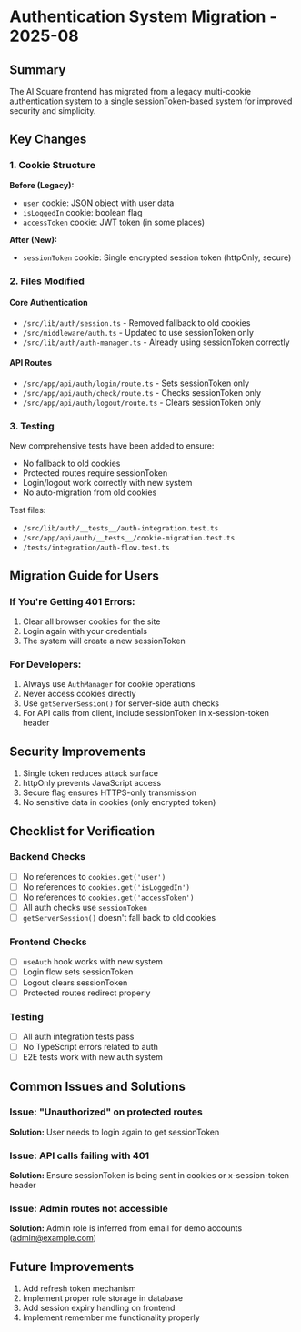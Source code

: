 # Authentication System Migration - 2025-08

## Summary
The AI Square frontend has migrated from a legacy multi-cookie authentication system to a single sessionToken-based system for improved security and simplicity.

## Key Changes

### 1. Cookie Structure
**Before (Legacy):**
- `user` cookie: JSON object with user data
- `isLoggedIn` cookie: boolean flag
- `accessToken` cookie: JWT token (in some places)

**After (New):**
- `sessionToken` cookie: Single encrypted session token (httpOnly, secure)

### 2. Files Modified

#### Core Authentication
- `/src/lib/auth/session.ts` - Removed fallback to old cookies
- `/src/middleware/auth.ts` - Updated to use sessionToken only
- `/src/lib/auth/auth-manager.ts` - Already using sessionToken correctly

#### API Routes
- `/src/app/api/auth/login/route.ts` - Sets sessionToken only
- `/src/app/api/auth/check/route.ts` - Checks sessionToken only
- `/src/app/api/auth/logout/route.ts` - Clears sessionToken only

### 3. Testing
New comprehensive tests have been added to ensure:
- No fallback to old cookies
- Protected routes require sessionToken
- Login/logout work correctly with new system
- No auto-migration from old cookies

Test files:
- `/src/lib/auth/__tests__/auth-integration.test.ts`
- `/src/app/api/auth/__tests__/cookie-migration.test.ts`
- `/tests/integration/auth-flow.test.ts`

## Migration Guide for Users

### If You're Getting 401 Errors:
1. Clear all browser cookies for the site
2. Login again with your credentials
3. The system will create a new sessionToken

### For Developers:
1. Always use `AuthManager` for cookie operations
2. Never access cookies directly
3. Use `getServerSession()` for server-side auth checks
4. For API calls from client, include sessionToken in x-session-token header

## Security Improvements
1. Single token reduces attack surface
2. httpOnly prevents JavaScript access
3. Secure flag ensures HTTPS-only transmission
4. No sensitive data in cookies (only encrypted token)

## Checklist for Verification

### Backend Checks
- [ ] No references to `cookies.get('user')`
- [ ] No references to `cookies.get('isLoggedIn')`
- [ ] No references to `cookies.get('accessToken')`
- [ ] All auth checks use `sessionToken`
- [ ] `getServerSession()` doesn't fall back to old cookies

### Frontend Checks
- [ ] `useAuth` hook works with new system
- [ ] Login flow sets sessionToken
- [ ] Logout clears sessionToken
- [ ] Protected routes redirect properly

### Testing
- [ ] All auth integration tests pass
- [ ] No TypeScript errors related to auth
- [ ] E2E tests work with new auth system

## Common Issues and Solutions

### Issue: "Unauthorized" on protected routes
**Solution:** User needs to login again to get sessionToken

### Issue: API calls failing with 401
**Solution:** Ensure sessionToken is being sent in cookies or x-session-token header

### Issue: Admin routes not accessible
**Solution:** Admin role is inferred from email for demo accounts (admin@example.com)

## Future Improvements
1. Add refresh token mechanism
2. Implement proper role storage in database
3. Add session expiry handling on frontend
4. Implement remember me functionality properly